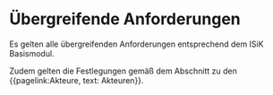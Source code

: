 # Übergreifende Anforderungen

Es gelten alle übergreifenden Anforderungen entsprechend dem ISiK Basismodul.

Zudem gelten die Festlegungen gemäß dem Abschnitt zu den {{pagelink:Akteure, text: Akteuren}}.
